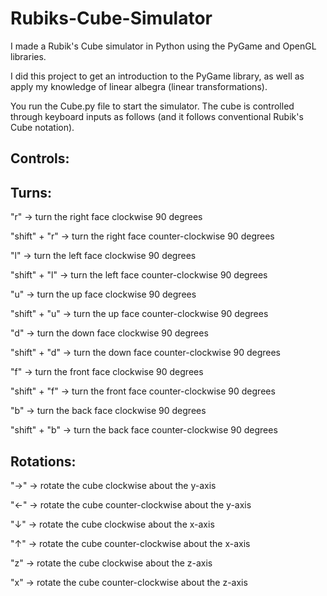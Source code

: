 # Rubiks-Cube-Simulator
I made a Rubik's Cube simulator in Python using the PyGame and OpenGL libraries.

I did this project to get an introduction to the PyGame library, as well as apply my knowledge of linear albegra (linear transformations).

You run the Cube.py file to start the simulator. The cube is controlled through keyboard inputs as follows (and it follows conventional Rubik's Cube notation).

Controls:
------------------------------------------------------------------
Turns:
----------
"r"           -> turn the right face clockwise 90 degrees

"shift" + "r" -> turn the right face counter-clockwise 90 degrees

"l"           -> turn the left face clockwise 90 degrees

"shift" + "l" -> turn the left face counter-clockwise 90 degrees

"u"           -> turn the up face clockwise 90 degrees

"shift" + "u" -> turn the up face counter-clockwise 90 degrees

"d"           -> turn the down face clockwise 90 degrees

"shift" + "d" -> turn the down face counter-clockwise 90 degrees

"f"           -> turn the front face clockwise 90 degrees

"shift" + "f" -> turn the front face counter-clockwise 90 degrees

"b"           -> turn the back face clockwise 90 degrees

"shift" + "b" -> turn the back face counter-clockwise 90 degrees

Rotations:
------------

"→"           -> rotate the cube clockwise about the y-axis

"←"           -> rotate the cube counter-clockwise about the y-axis

"↓"           -> rotate the cube clockwise about the x-axis

"↑"           -> rotate the cube counter-clockwise about the x-axis

"z"           -> rotate the cube clockwise about the z-axis

"x"           -> rotate the cube counter-clockwise about the z-axis
